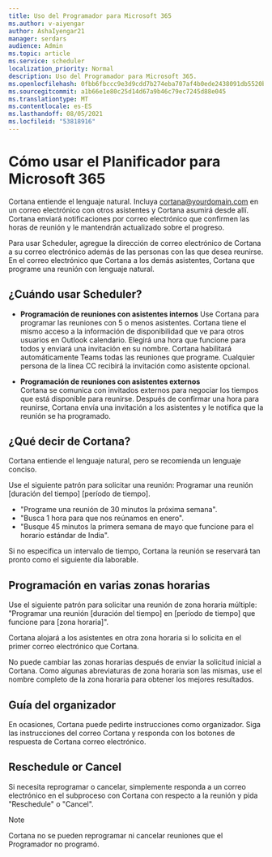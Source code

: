 ```yaml
---
title: Uso del Programador para Microsoft 365
ms.author: v-aiyengar
author: AshaIyengar21
manager: serdars
audience: Admin
ms.topic: article
ms.service: scheduler
localization_priority: Normal
description: Uso del Programador para Microsoft 365.
ms.openlocfilehash: 0fbb6fbccc9e3d9cdd7b274eba707af4b0ede2438091db5520b8a52050048320
ms.sourcegitcommit: a1b66e1e80c25d14d67a9b46c79ec7245d88e045
ms.translationtype: MT
ms.contentlocale: es-ES
ms.lasthandoff: 08/05/2021
ms.locfileid: "53818916"
---
```

# <a name="how-to-use-scheduler-for-microsoft-365"></a>Cómo usar el Planificador para Microsoft 365

Cortana entiende el lenguaje natural. Incluya cortana@yourdomain.com en un correo electrónico con otros asistentes y Cortana asumirá desde allí. Cortana enviará notificaciones por correo electrónico que confirmen las horas de reunión y le mantendrán actualizado sobre el progreso.

Para usar Scheduler, agregue la dirección de correo electrónico de Cortana a su correo electrónico además de las personas con las que desea reunirse. En el correo electrónico que Cortana a los demás asistentes, Cortana que programe una reunión con lenguaje natural.  

## <a name="when-to-use-scheduler"></a>¿Cuándo usar Scheduler?

- **Programación de reuniones con asistentes internos** Use Cortana para programar las reuniones con 5 o menos asistentes. Cortana tiene el mismo acceso a la información de disponibilidad que ve para otros usuarios en Outlook calendario. Elegirá una hora que funcione para todos y enviará una invitación en su nombre. Cortana habilitará automáticamente Teams todas las reuniones que programe. Cualquier persona de la línea CC recibirá la invitación como asistente opcional.  

- **Programación de reuniones con asistentes externos**  
Cortana se comunica con invitados externos para negociar los tiempos que está disponible para reunirse. Después de confirmar una hora para reunirse, Cortana envía una invitación a los asistentes y le notifica que la reunión se ha programado.

## <a name="what-to-say-to-cortana"></a>¿Qué decir de Cortana?

Cortana entiende el lenguaje natural, pero se recomienda un lenguaje conciso. 

Use el siguiente patrón para solicitar una reunión: Programar una reunión [duración del tiempo] [período de tiempo].  

- "Programe una reunión de 30 minutos la próxima semana".  
- "Busca 1 hora para que nos reúnamos en enero". 
- "Busque 45 minutos la primera semana de mayo que funcione para el horario estándar de India". 

Si no especifica un intervalo de tiempo, Cortana la reunión se reservará tan pronto como el siguiente día laborable.

## <a name="scheduling-across-multiple-time-zones"></a>Programación en varias zonas horarias

Use el siguiente patrón para solicitar una reunión de zona horaria múltiple: "Programar una reunión [duración del tiempo] en [período de tiempo] que funcione para [zona horaria]". 

Cortana alojará a los asistentes en otra zona horaria si lo solicita en el primer correo electrónico que Cortana.  

No puede cambiar las zonas horarias después de enviar la solicitud inicial a Cortana. Como algunas abreviaturas de zona horaria son las mismas, use el nombre completo de la zona horaria para obtener los mejores resultados.  

## <a name="organizer-guidance"></a>Guía del organizador

En ocasiones, Cortana puede pedirte instrucciones como organizador. Siga las instrucciones del correo Cortana y responda con los botones de respuesta de Cortana correo electrónico.

## <a name="reschedule-or-cancel"></a>Reschedule or Cancel

Si necesita reprogramar o cancelar, simplemente responda a un correo electrónico en el subproceso con Cortana con respecto a la reunión y pida "Reschedule" o "Cancel". 

> [!NOTE]
> Cortana no se pueden reprogramar ni cancelar reuniones que el Programador no programó.  

